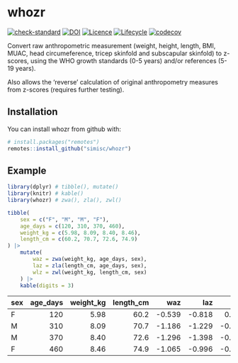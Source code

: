 
<!-- README.md is generated from README.Rmd. Please edit that file -->

# whozr

<!-- badges: start -->

[![check-standard](https://github.com/simisc/whozr/actions/workflows/check-standard.yaml/badge.svg)](https://github.com/simisc/whozr/actions/workflows/check-standard.yaml)
[![DOI](https://zenodo.org/badge/113995327.svg)](https://zenodo.org/badge/latestdoi/113995327)
[![Licence](https://img.shields.io/github/license/simisc/whozr)](https://github.com/simisc/whozr/blob/master/LICENSE)
[![Lifecycle](https://img.shields.io/badge/lifecycle-stable-brightgreen.svg)](https://www.tidyverse.org/lifecycle/#stable)
[![codecov](https://codecov.io/gh/simisc/whozr/branch/master/graph/badge.svg?token=OTFYOOXEVC)](https://codecov.io/gh/simisc/whozr)
<!-- badges: end -->

Convert raw anthropometric measurement (weight, height, length, BMI,
MUAC, head circumeference, tricep skinfold and subscapular skinfold) to
z-scores, using the WHO growth standards (0-5 years) and/or references
(5-19 years).

Also allows the ‘reverse’ calculation of original anthropometry measures
from z-scores (requires further testing).

## Installation

You can install whozr from github with:

``` r
# install.packages("remotes")
remotes::install_github("simisc/whozr")
```

## Example

``` r
library(dplyr) # tibble(), mutate()
library(knitr) # kable()
library(whozr) # zwa(), zla(), zwl()
```

``` r
tibble(
    sex = c("F", "M", "M", "F"),
    age_days = c(120, 310, 370, 460),
    weight_kg = c(5.98, 8.09, 8.40, 8.46),
    length_cm = c(60.2, 70.7, 72.6, 74.9)
) |>
    mutate(
        waz = zwa(weight_kg, age_days, sex),
        laz = zla(length_cm, age_days, sex),
        wlz = zwl(weight_kg, length_cm, sex)
    ) |>
    kable(digits = 3)
```

| sex | age\_days | weight\_kg | length\_cm |     waz |     laz |     wlz |
| :-- | --------: | ---------: | ---------: | ------: | ------: | ------: |
| F   |       120 |       5.98 |       60.2 | \-0.539 | \-0.818 |   0.101 |
| M   |       310 |       8.09 |       70.7 | \-1.186 | \-1.229 | \-0.723 |
| M   |       370 |       8.40 |       72.6 | \-1.296 | \-1.398 | \-0.846 |
| F   |       460 |       8.46 |       74.9 | \-1.065 | \-0.996 | \-0.859 |
